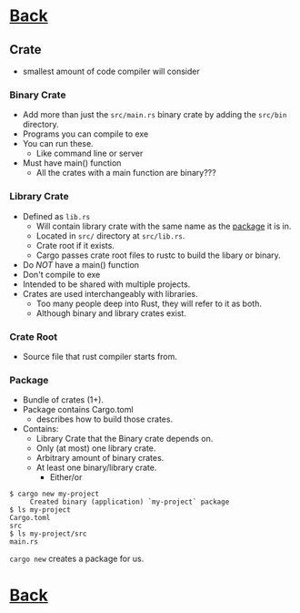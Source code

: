 #
# [Back](./../../README.md)

## Crate
* smallest amount of code compiler will consider

### Binary Crate
* Add more than just the `src/main.rs` binary crate by adding the `src/bin` directory.
* Programs you can compile to exe
* You can run these.
    * Like command line or server
* Must have main() function
    * All the crates with a main function are binary???

### Library Crate
* Defined as `lib.rs`
    * Will contain library crate with the same name as the [package](#package) it is in.
    * Located in `src/` directory at `src/lib.rs`.
    * Crate root if it exists.
    * Cargo passes crate root files to rustc to build the libary or binary.
* Do *NOT* have a main() function
* Don't compile to exe
* Intended to be shared with multiple projects.
* Crates are used interchangeably with libraries.
    * Too many people deep into Rust, they will refer to it as both.
    * Although binary and library crates exist.

### Crate Root
* Source file that rust compiler starts from.

### Package
* Bundle of crates (1+).
* Package contains Cargo.toml
    * describes how to build those crates.
* Contains:
    * Library Crate that the Binary crate depends on.
    * Only (at most) one library crate.
    * Arbitrary amount of binary crates.
    * At least one binary/library crate.
        * Either/or

```
$ cargo new my-project
     Created binary (application) `my-project` package
$ ls my-project
Cargo.toml
src
$ ls my-project/src
main.rs
```
`cargo new` creates a package for us.


#
# [Back](./../../README.md)